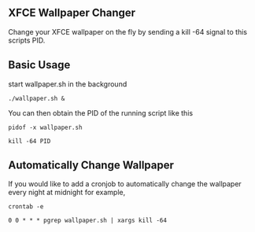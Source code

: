 ## XFCE Wallpaper Changer
Change your XFCE wallpaper on the fly by sending a kill -64 signal to this scripts PID.<br>


## Basic Usage
start wallpaper.sh in the background
```
./wallpaper.sh &
```
You can then obtain the PID of the running script like this
```
pidof -x wallpaper.sh
```
```
kill -64 PID
```

## Automatically Change Wallpaper
If you would like to add a cronjob to automatically change the wallpaper every night at midnight for example,<br>

```
crontab -e
```
```
0 0 * * * pgrep wallpaper.sh | xargs kill -64
